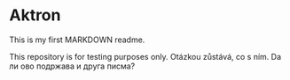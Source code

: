 Aktron
======

This is my first MARKDOWN readme.

This repository is for testing purposes only. Otázkou zůstává, co s ním. Dа ли ово подржава и друга писма?
